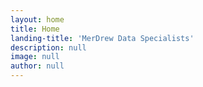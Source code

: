 ```yaml
---
layout: home
title: Home
landing-title: 'MerDrew Data Specialists'
description: null
image: null
author: null
---
```

